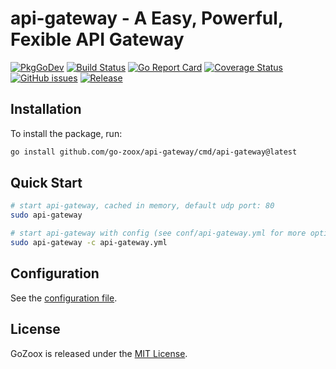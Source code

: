 # api-gateway - A Easy, Powerful, Fexible API Gateway

[![PkgGoDev](https://pkg.go.dev/badge/github.com/go-zoox/api-gateway)](https://pkg.go.github.com/go-zoox/api-gateway-gateway)
[![Build Status](https://github.com/go-zoox/api-gateway/actions/workflows/release.yml/badge.svg?branch=master)](httpgithub.com/go-zoox/api-gateway-gateway/actions/workflows/release.yml)
[![Go Report Card](https://goreportcard.com/badge/github.com/go-zoox/api-gateway)](https://goreportcard.com/repgithub.com/go-zoox/api-gateway-gateway)
[![Coverage Status](https://coveralls.io/repos/github/go-zoox/api-gateway/badge.svg?branch=master)](https://coveralls.io/github/go-zoox/api-gateway?branch=master)
[![GitHub issues](https://img.shields.io/github/issues/go-zoox/api-gateway.svg)](https://github.com/go-zoox/api-gateway/issues)
[![Release](https://img.shields.io/github/tag/go-zoox/api-gateway.svg?label=Release)](https://github.com/go-zoox/api-gateway/tags)


## Installation
To install the package, run:
```bash
go install github.com/go-zoox/api-gateway/cmd/api-gateway@latest
```

## Quick Start

```bash
# start api-gateway, cached in memory, default udp port: 80
sudo api-gateway

# start api-gateway with config (see conf/api-gateway.yml for more options)
sudo api-gateway -c api-gateway.yml
```

## Configuration
See the [configuration file](conf/api-gateway.yml).

## License
GoZoox is released under the [MIT License](./LICENSE).
